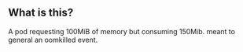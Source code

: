 ## What is this?
A pod requesting 100MiB of memory but consuming 150Mib. meant to general an oomkilled event.
